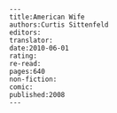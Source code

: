 
    ---
    title:American Wife
    authors:Curtis Sittenfeld
    editors:
    translator:
    date:2010-06-01
    rating:
    re-read:
    pages:640
    non-fiction:
    comic:
    published:2008
    ---

    